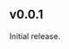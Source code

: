 ## v0.0.1

Initial release.

[contributors]: <> (CONTRIBUTOR SECTION)
[abhijeetgangan]: https://github.com/abhijeetgangan
[orionarcher]: https://github.com/orionarcher
[janosh]: https://github.com/janosh
[AdeeshKolluru]: https://github.com/AdeeshKolluru
[CompRhys]: https://github.com/CompRhys
